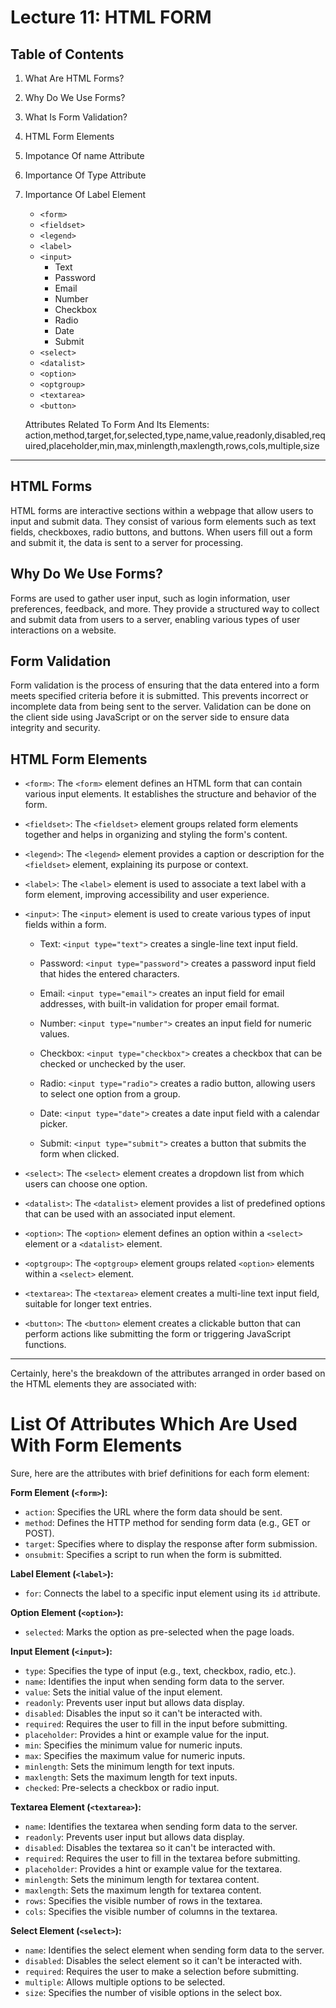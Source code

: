 # Lecture 11: HTML FORM

## Table of Contents

1. What Are HTML Forms?
2. Why Do We Use Forms?
3. What Is Form Validation?
4. HTML Form Elements
5. Impotance Of name Attribute
6. Importance Of Type Attribute
7. Importance Of Label Element

   - `<form>`
   - `<fieldset>`
   - `<legend>`
   - `<label>`
   - `<input>`
     - Text
     - Password
     - Email
     - Number
     - Checkbox
     - Radio
     - Date
     - Submit
   - `<select>`
   - `<datalist>`
   - `<option>`
   - `<optgroup>`
   - `<textarea>`
   - `<button>`

   Attributes Related To Form And Its Elements:
   action,method,target,for,selected,type,name,value,readonly,disabled,required,placeholder,min,max,minlength,maxlength,rows,cols,multiple,size

---

## HTML Forms

HTML forms are interactive sections within a webpage that allow users to input and submit data. They consist of various form elements such as text fields, checkboxes, radio buttons, and buttons. When users fill out a form and submit it, the data is sent to a server for processing.

## Why Do We Use Forms?

Forms are used to gather user input, such as login information, user preferences, feedback, and more. They provide a structured way to collect and submit data from users to a server, enabling various types of user interactions on a website.

## Form Validation

Form validation is the process of ensuring that the data entered into a form meets specified criteria before it is submitted. This prevents incorrect or incomplete data from being sent to the server. Validation can be done on the client side using JavaScript or on the server side to ensure data integrity and security.

## HTML Form Elements

- `<form>`: The `<form>` element defines an HTML form that can contain various input elements. It establishes the structure and behavior of the form.

- `<fieldset>`: The `<fieldset>` element groups related form elements together and helps in organizing and styling the form's content.

- `<legend>`: The `<legend>` element provides a caption or description for the `<fieldset>` element, explaining its purpose or context.

- `<label>`: The `<label>` element is used to associate a text label with a form element, improving accessibility and user experience.

- `<input>`: The `<input>` element is used to create various types of input fields within a form.

  - Text: `<input type="text">` creates a single-line text input field.

  - Password: `<input type="password">` creates a password input field that hides the entered characters.

  - Email: `<input type="email">` creates an input field for email addresses, with built-in validation for proper email format.

  - Number: `<input type="number">` creates an input field for numeric values.

  - Checkbox: `<input type="checkbox">` creates a checkbox that can be checked or unchecked by the user.

  - Radio: `<input type="radio">` creates a radio button, allowing users to select one option from a group.

  - Date: `<input type="date">` creates a date input field with a calendar picker.

  - Submit: `<input type="submit">` creates a button that submits the form when clicked.

- `<select>`: The `<select>` element creates a dropdown list from which users can choose one option.

- `<datalist>`: The `<datalist>` element provides a list of predefined options that can be used with an associated input element.

- `<option>`: The `<option>` element defines an option within a `<select>` element or a `<datalist>` element.

- `<optgroup>`: The `<optgroup>` element groups related `<option>` elements within a `<select>` element.

- `<textarea>`: The `<textarea>` element creates a multi-line text input field, suitable for longer text entries.

- `<button>`: The `<button>` element creates a clickable button that can perform actions like submitting the form or triggering JavaScript functions.

---

Certainly, here's the breakdown of the attributes arranged in order based on the HTML elements they are associated with:

# List Of Attributes Which Are Used With Form Elements

Sure, here are the attributes with brief definitions for each form element:

**Form Element (`<form>`):**

- `action`: Specifies the URL where the form data should be sent.
- `method`: Defines the HTTP method for sending form data (e.g., GET or POST).
- `target`: Specifies where to display the response after form submission.
- `onsubmit`: Specifies a script to run when the form is submitted.

**Label Element (`<label>`):**

- `for`: Connects the label to a specific input element using its `id` attribute.

**Option Element (`<option>`):**

- `selected`: Marks the option as pre-selected when the page loads.

**Input Element (`<input>`):**

- `type`: Specifies the type of input (e.g., text, checkbox, radio, etc.).
- `name`: Identifies the input when sending form data to the server.
- `value`: Sets the initial value of the input element.
- `readonly`: Prevents user input but allows data display.
- `disabled`: Disables the input so it can't be interacted with.
- `required`: Requires the user to fill in the input before submitting.
- `placeholder`: Provides a hint or example value for the input.
- `min`: Specifies the minimum value for numeric inputs.
- `max`: Specifies the maximum value for numeric inputs.
- `minlength`: Sets the minimum length for text inputs.
- `maxlength`: Sets the maximum length for text inputs.
- `checked`: Pre-selects a checkbox or radio input.

**Textarea Element (`<textarea>`):**

- `name`: Identifies the textarea when sending form data to the server.
- `readonly`: Prevents user input but allows data display.
- `disabled`: Disables the textarea so it can't be interacted with.
- `required`: Requires the user to fill in the textarea before submitting.
- `placeholder`: Provides a hint or example value for the textarea.
- `minlength`: Sets the minimum length for textarea content.
- `maxlength`: Sets the maximum length for textarea content.
- `rows`: Specifies the visible number of rows in the textarea.
- `cols`: Specifies the visible number of columns in the textarea.

**Select Element (`<select>`):**

- `name`: Identifies the select element when sending form data to the server.
- `disabled`: Disables the select element so it can't be interacted with.
- `required`: Requires the user to make a selection before submitting.
- `multiple`: Allows multiple options to be selected.
- `size`: Specifies the number of visible options in the select box.

